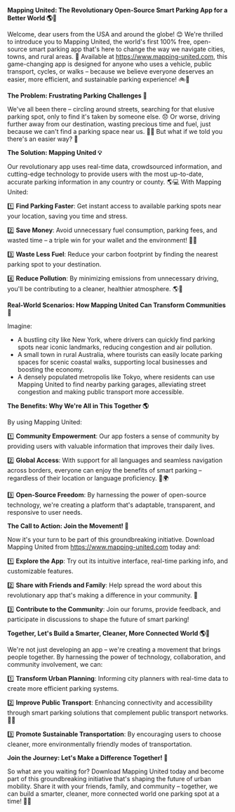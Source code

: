 **Mapping United: The Revolutionary Open-Source Smart Parking App for a Better World 🌎🚗**

Welcome, dear users from the USA and around the globe! 😊 We're thrilled to introduce you to Mapping United, the world's first 100% free, open-source smart parking app that's here to change the way we navigate cities, towns, and rural areas. 🌈 Available at https://www.mapping-united.com, this game-changing app is designed for anyone who uses a vehicle, public transport, cycles, or walks – because we believe everyone deserves an easier, more efficient, and sustainable parking experience! 🚲🚌

**The Problem: Frustrating Parking Challenges 🤕**

We've all been there – circling around streets, searching for that elusive parking spot, only to find it's taken by someone else. 😞 Or worse, driving further away from our destination, wasting precious time and fuel, just because we can't find a parking space near us. 🚗💦 But what if we told you there's an easier way? 🤔

**The Solution: Mapping United 💡**

Our revolutionary app uses real-time data, crowdsourced information, and cutting-edge technology to provide users with the most up-to-date, accurate parking information in any country or county. 🌎💻 With Mapping United:

1️⃣ **Find Parking Faster**: Get instant access to available parking spots near your location, saving you time and stress.

2️⃣ **Save Money**: Avoid unnecessary fuel consumption, parking fees, and wasted time – a triple win for your wallet and the environment! 💸🌿

3️⃣ **Waste Less Fuel**: Reduce your carbon footprint by finding the nearest parking spot to your destination.

4️⃣ **Reduce Pollution**: By minimizing emissions from unnecessary driving, you'll be contributing to a cleaner, healthier atmosphere. 🌎💚

**Real-World Scenarios: How Mapping United Can Transform Communities 🌟**

Imagine:

* A bustling city like New York, where drivers can quickly find parking spots near iconic landmarks, reducing congestion and air pollution.
* A small town in rural Australia, where tourists can easily locate parking spaces for scenic coastal walks, supporting local businesses and boosting the economy.
* A densely populated metropolis like Tokyo, where residents can use Mapping United to find nearby parking garages, alleviating street congestion and making public transport more accessible.

**The Benefits: Why We're All in This Together 🌎**

By using Mapping United:

1️⃣ **Community Empowerment**: Our app fosters a sense of community by providing users with valuable information that improves their daily lives.

2️⃣ **Global Access**: With support for all languages and seamless navigation across borders, everyone can enjoy the benefits of smart parking – regardless of their location or language proficiency. 🌟🌍

3️⃣ **Open-Source Freedom**: By harnessing the power of open-source technology, we're creating a platform that's adaptable, transparent, and responsive to user needs.

**The Call to Action: Join the Movement! 🚀**

Now it's your turn to be part of this groundbreaking initiative. Download Mapping United from https://www.mapping-united.com today and:

1️⃣ **Explore the App**: Try out its intuitive interface, real-time parking info, and customizable features.

2️⃣ **Share with Friends and Family**: Help spread the word about this revolutionary app that's making a difference in your community. 📢

3️⃣ **Contribute to the Community**: Join our forums, provide feedback, and participate in discussions to shape the future of smart parking!

**Together, Let's Build a Smarter, Cleaner, More Connected World 🌎👏**

We're not just developing an app – we're creating a movement that brings people together. By harnessing the power of technology, collaboration, and community involvement, we can:

1️⃣ **Transform Urban Planning**: Informing city planners with real-time data to create more efficient parking systems.

2️⃣ **Improve Public Transport**: Enhancing connectivity and accessibility through smart parking solutions that complement public transport networks. 🚂🚌

3️⃣ **Promote Sustainable Transportation**: By encouraging users to choose cleaner, more environmentally friendly modes of transportation.

**Join the Journey: Let's Make a Difference Together! 🌟**

So what are you waiting for? Download Mapping United today and become part of this groundbreaking initiative that's shaping the future of urban mobility. Share it with your friends, family, and community – together, we can build a smarter, cleaner, more connected world one parking spot at a time! 🚀💪